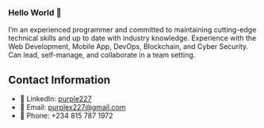 
### Hello World 👋

I’m an experienced programmer and committed to
maintaining cutting-edge technical skills and up to
date with industry knowledge. Experience with the Web Development,
Mobile App, DevOps, Blockchain, and Cyber Security. Can
lead, self-manage, and collaborate in a team setting.

## Contact Information

- 🔗 LinkedIn: [purple227](https://www.linkedin.com/in/purple227/)
- 📧 Email: [purplex227@gmail.com](mailto:purplex227@gmail.com)
- 📱 Phone: +234 815 787 1972

